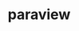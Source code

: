 ---
title: "paraview"
layout: cache
categories: [package, develop-2025-04-27]
meta: {"compilers": ["gcc@11.1.0", "gcc@11.4.0"], "num_specs": 7, "num_specs_by_stack": {"data-vis-sdk": 3, "e4s": 2, "e4s-rocm-external": 2, "root": 7}, "oss": ["ubuntu20.04", "ubuntu22.04"], "platforms": ["linux"], "stacks": ["data-vis-sdk", "e4s", "e4s-rocm-external", "root"], "targets": ["x86_64_v3"], "versions": ["5.13.3"]}
spec_details: [{"compiler": "gcc@11.1.0", "hash": "2zz72dwenkqw4xceeofrqkddr6babsuo", "os": "ubuntu20.04", "platform": "linux", "size": "-", "stacks": ["data-vis-sdk", "root"], "target": "x86_64_v3", "variants": ["+adios2", "~advanced_debug", "build_edition=canonical", "build_system=cmake", "build_type=Release", "+catalyst", "~cdi", "~cuda", "+development_files", "~examples", "~eyedomelighting", "+fides", "~fortran", "generator=ninja", "+hdf5", "~ipo", "+kits", "+libcatalyst", "+mpi", "~nvindex", "+opengl2", "+openpmd", "~pagosa", "patches:=02253c7", "+python", "~qt", "+raytracing", "~rocm", "+shared", "~tbb", "use_vtkm=on", "~visitbridge"], "versions": ["5.13.3"]}, {"compiler": "gcc@11.1.0", "hash": "72g4s67fvjkidp5m6k5vx3rrt5ts7x37", "os": "ubuntu20.04", "platform": "linux", "size": "-", "stacks": ["data-vis-sdk", "root"], "target": "x86_64_v3", "variants": ["+adios2", "~advanced_debug", "build_edition=canonical", "build_system=cmake", "build_type=Release", "+catalyst", "~cdi", "~cuda", "+development_files", "~examples", "~eyedomelighting", "+fides", "~fortran", "generator=ninja", "+hdf5", "~ipo", "+kits", "+libcatalyst", "+mpi", "~nvindex", "+opengl2", "+openpmd", "~pagosa", "patches:=02253c7", "+python", "+qt", "+raytracing", "~rocm", "+shared", "~tbb", "use_vtkm=on", "~visitbridge"], "versions": ["5.13.3"]}, {"compiler": "gcc@11.4.0", "hash": "cyjp6zyxfxjrac63lu63drq25ip2l5ef", "os": "ubuntu22.04", "platform": "linux", "size": "-", "stacks": ["e4s", "root"], "target": "x86_64_v3", "variants": ["~adios2", "~advanced_debug", "build_edition=canonical", "build_system=cmake", "build_type=Release", "~catalyst", "~cdi", "~cuda", "+development_files", "+examples", "~eyedomelighting", "~fides", "~fortran", "generator=ninja", "~hdf5", "~ipo", "+kits", "~libcatalyst", "+mpi", "~nvindex", "+opengl2", "~pagosa", "patches:=02253c7", "~python", "~qt", "~raytracing", "~rocm", "+shared", "~tbb", "use_vtkm=default", "~visitbridge"], "versions": ["5.13.3"]}, {"compiler": "gcc@11.1.0", "hash": "dkedbmtjzwbhdpp4dadstettpxkcyert", "os": "ubuntu20.04", "platform": "linux", "size": "-", "stacks": ["data-vis-sdk", "root"], "target": "x86_64_v3", "variants": ["+adios2", "~advanced_debug", "build_edition=canonical", "build_system=cmake", "build_type=Release", "+catalyst", "~cdi", "~cuda", "+development_files", "~examples", "~eyedomelighting", "+fides", "~fortran", "generator=ninja", "+hdf5", "~ipo", "+kits", "+libcatalyst", "+mpi", "~nvindex", "+opengl2", "+openpmd", "~pagosa", "patches:=02253c7", "+python", "~qt", "+raytracing", "~rocm", "+shared", "~tbb", "use_vtkm=on", "~visitbridge"], "versions": ["5.13.3"]}, {"compiler": "gcc@11.4.0", "hash": "gex2j26piqto2fogb43pvy6rbtdzkuni", "os": "ubuntu22.04", "platform": "linux", "size": "-", "stacks": ["e4s", "root"], "target": "x86_64_v3", "variants": ["+adios2", "~advanced_debug", "build_edition=canonical", "build_system=cmake", "build_type=Release", "+catalyst", "~cdi", "~cuda", "+development_files", "+examples", "~eyedomelighting", "~fides", "~fortran", "generator=ninja", "+hdf5", "~ipo", "+kits", "+libcatalyst", "+mpi", "~nvindex", "+opengl2", "+openpmd", "~pagosa", "patches:=02253c7", "+python", "~qt", "~raytracing", "~rocm", "+shared", "~tbb", "use_vtkm=on", "~visitbridge"], "versions": ["5.13.3"]}, {"compiler": "gcc@11.4.0", "hash": "iyuk4jomkv6twarf75t2g4lhj3ludn2i", "os": "ubuntu22.04", "platform": "linux", "size": "-", "stacks": ["e4s-rocm-external", "root"], "target": "x86_64_v3", "variants": ["~adios2", "~advanced_debug", "amdgpu_target:=gfx908", "build_edition=canonical", "build_system=cmake", "build_type=Release", "+catalyst", "~cdi", "~cuda", "+development_files", "+examples", "~eyedomelighting", "~fides", "~fortran", "generator=ninja", "+hdf5", "~ipo", "+kits", "+libcatalyst", "+mpi", "~nvindex", "+opengl2", "+openpmd", "~pagosa", "patches:=02253c7", "+python", "~qt", "~raytracing", "+rocm", "+shared", "~tbb", "use_vtkm=on", "~visitbridge"], "versions": ["5.13.3"]}, {"compiler": "gcc@11.4.0", "hash": "or2gt723xendvwjt7wsjj5c2qo2kcndv", "os": "ubuntu22.04", "platform": "linux", "size": "-", "stacks": ["e4s-rocm-external", "root"], "target": "x86_64_v3", "variants": ["~adios2", "~advanced_debug", "amdgpu_target:=gfx90a", "build_edition=canonical", "build_system=cmake", "build_type=Release", "+catalyst", "~cdi", "~cuda", "+development_files", "+examples", "~eyedomelighting", "~fides", "~fortran", "generator=ninja", "+hdf5", "~ipo", "+kits", "+libcatalyst", "+mpi", "~nvindex", "+opengl2", "+openpmd", "~pagosa", "patches:=02253c7", "+python", "~qt", "~raytracing", "+rocm", "+shared", "~tbb", "use_vtkm=on", "~visitbridge"], "versions": ["5.13.3"]}]
---